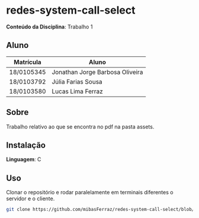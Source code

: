 # redes-system-call-select

**Conteúdo da Disciplina**: Trabalho 1<br>

## Aluno
| Matrícula   |         Aluno          |
| ----------- | ---------------------- |
| 18/0105345  |  Jonathan Jorge Barbosa Oliveira     |
| 18/0103792  |  Júlia Farias Sousa    |
| 18/0103580  |  Lucas Lima Ferraz     |

## Sobre 
Trabalho relativo ao que se encontra no pdf na pasta assets.

## Instalação 
**Linguagem**: C<br>

## Uso 
Clonar o repositório e rodar paralelamente em terminais diferentes o servidor e o cliente.
```bash
git clone https://github.com/mibasFerraz/redes-system-call-select/blob/main/README.md 
```
